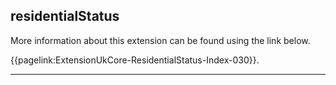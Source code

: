 ## residentialStatus

More information about this extension can be found using the link below.

{{pagelink:ExtensionUkCore-ResidentialStatus-Index-030}}.

---
